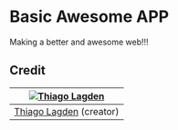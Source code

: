 Basic Awesome APP
=================

Making a better and awesome web!!!

## Credit

| [![Thiago Lagden](http://gravatar.com/avatar/bfe5ce4cb209f3e4f4584e1f5aa209c6.png?s=144)](http://lagden.in) |
| :-----------: |
| [Thiago Lagden](http://lagden.in) (creator) |

